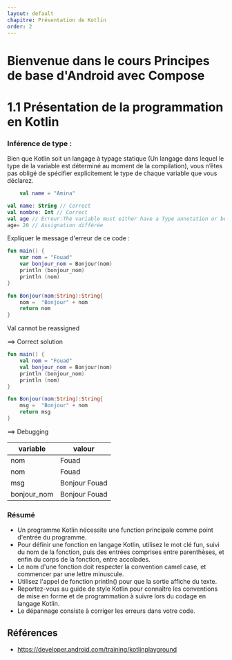 ```yaml
---
layout: default
chapitre: Présentation de Kotlin
order: 2
---
```


# Bienvenue dans le cours Principes de base d'Android avec Compose

# 1.1 Présentation de la programmation en Kotlin

### Inférence de type :

Bien que Kotlin soit un langage à typage statique (Un langage dans lequel le type de la variable est déterminé au moment de la compilation), vous n’êtes pas obligé de spécifier explicitement le type de chaque variable que vous déclarez.

```kotlin
    val name = "Amina"
```

```kotlin
val name: String // Correct
val nombre: Int // Correct
val age // Erreur:The variable must either have a Type annotation or be initialized
age= 20 // Assignation différée
```

Expliquer le message d'erreur de ce code :

```kotlin
fun main() {
    var nom = "Fouad"
    var bonjour_nom = Bonjour(nom)
    println (bonjour_nom)
    println (nom)
}

fun Bonjour(nom:String):String{
    nom =  "Bonjour" + nom
    return nom
}


```
Val cannot be reassigned





==> Correct solution


```kotlin
fun main() {
    val nom = "Fouad"
    val bonjour_nom = Bonjour(nom)
    println (bonjour_nom)
    println (nom)
}

fun Bonjour(nom:String):String{
    msg =  "Bonjour" + nom
    return msg
}


```

==> Debugging

| variable    | valour        |
|-------------|---------------|
| nom         | Fouad         |
| nom         | Fouad         |
| msg         | Bonjour Fouad |
| bonjour_nom | Bonjour Fouad |



### Résumé

- Un programme Kotlin nécessite une function principale comme point d'entrée du programme.
- Pour définir une fonction en langage Kotlin, utilisez le mot clé fun, suivi du nom de la fonction, puis des entrées comprises entre parenthèses, et enfin du corps de la fonction, entre accolades.
- Le nom d'une fonction doit respecter la convention camel case, et commencer par une lettre minuscule.
- Utilisez l'appel de fonction println() pour que la sortie affiche du texte.
- Reportez-vous au guide de style Kotlin pour connaître les conventions de mise en forme et de programmation à suivre lors du codage en langage Kotlin.
- Le dépannage consiste à corriger les erreurs dans votre code.

## Références
- https://developer.android.com/training/kotlinplayground